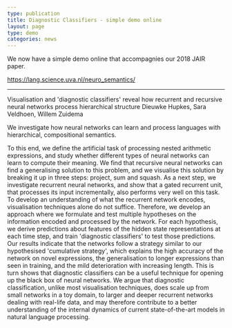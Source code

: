 ```yaml
---
type: publication
title: Diagnostic Classifiers - simple demo online
layout: page
type: demo
categories: news
---
```


We now have a simple demo online that accompagnies our 2018 JAIR paper.

https://lang.science.uva.nl/neuro_semantics/

***

Visualisation and 'diagnostic classifiers' reveal how recurrent and recursive neural networks process hierarchical structure
Dieuwke Hupkes, Sara Veldhoen, Willem Zuidema


We investigate how neural networks can learn and process languages with hierarchical, compositional semantics. 

To this end, we define the artificial task of processing nested arithmetic expressions, and study whether different types of neural networks can learn to compute their meaning. We find that recursive neural networks can find a generalising solution to this problem, and we visualise this solution by breaking it up in three steps: project, sum and squash. As a next step, we investigate recurrent neural networks, and show that a gated recurrent unit, that processes its input incrementally, also performs very well on this task. To develop an understanding of what the recurrent network encodes, visualisation techniques alone do not suffice. Therefore, we develop an approach where we formulate and test multiple hypotheses on the information encoded and processed by the network. For each hypothesis, we derive predictions about features of the hidden state representations at each time step, and train 'diagnostic classifiers' to test those predictions. Our results indicate that the networks follow a strategy similar to our hypothesised 'cumulative strategy', which explains the high accuracy of the network on novel expressions, the generalisation to longer expressions than seen in training, and the mild deterioration with increasing length. This is turn shows that diagnostic classifiers can be a useful technique for opening up the black box of neural networks. We argue that diagnostic classification, unlike most visualisation techniques, does scale up from small networks in a toy domain, to larger and deeper recurrent networks dealing with real-life data, and may therefore contribute to a better understanding of the internal dynamics of current state-of-the-art models in natural language processing. 

